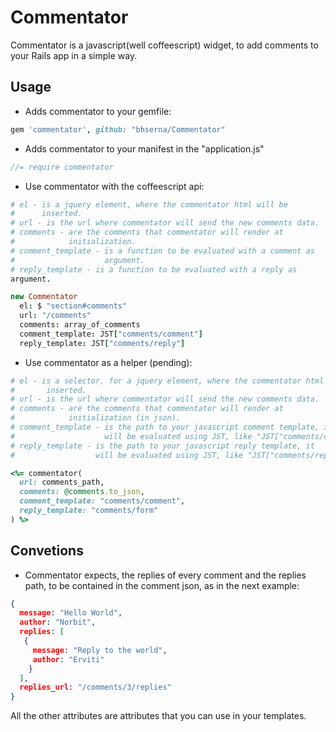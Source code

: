 # Commentator

Commentator is a javascript(well coffeescript) widget, to add comments
to your Rails app in a simple way.

## Usage

* Adds commentator to your gemfile:

```ruby
gem 'commentator', github: "bhserna/Commentator"
```

* Adds commentator to your manifest in the "application.js"

```javascript
//= require commentator
```

* Use commentator with the coffeescript api:

```coffeescript
# el - is a jquery element, where the commentator html will be
#      inserted.
# url - is the url where commentator will send the new comments data.
# comments - are the comments that commentator will render at
#            initialization.
# comment_template - is a function to be evaluated with a comment as
#                    argument.
# reply_template - is a function to be evaluated with a reply as
argument.

new Commentator
  el: $ "section#comments" 
  url: "/comments"
  comments: array_of_comments
  comment_template: JST["comments/comment"]
  reply_template: JST["comments/reply"]
```

* Use commentator as a helper (pending):

```ruby
# el - is a selector, for a jquery element, where the commentator html will be
#       inserted.
# url - is the url where commentator will send the new comments data.
# comments - are the comments that commentator will render at
#            initialization (in json).
# comment_template - is the path to your javascript comment template, it
#                    will be evaluated using JST, like "JST["comments/comment"]
# reply_template - is the path to your javascript reply template, it
#                  will be evaluated using JST, like "JST["comments/reply"]

<%= commentator(
  url: comments_path,
  comments: @comments.to_json,
  comment_template: "comments/comment",
  reply_template: "comments/form"
) %>
```

## Convetions

* Commentator expects, the replies of every comment and the replies
  path, to be contained in the comment json, as in the next example:

```json
{
  message: "Hello World",
  author: "Norbit",
  replies: [
   { 
     message: "Reply to the world",
     author: "Erviti"
    }  
  ],
  replies_url: "/comments/3/replies"
}
```

All the other attributes are attributes that you can use in your
templates.
